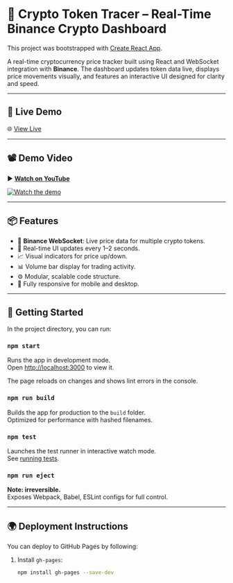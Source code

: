 # 🚀 Crypto Token Tracer – Real-Time Binance Crypto Dashboard

This project was bootstrapped with [Create React App](https://github.com/facebook/create-react-app).

A real-time cryptocurrency price tracker built using React and WebSocket integration with **Binance**. The dashboard updates token data live, displays price movements visually, and features an interactive UI designed for clarity and speed.

---
## 🚀 Live Demo

🌐 [View Live](https://karthick-r-25.github.io/Binance-crypto)

---



## 📽 Demo Video

▶️ **[Watch on YouTube](https://youtu.be/rHvhKzcWWpQ)**

[![Watch the demo](https://img.youtube.com/vi/rHvhKzcWWpQ/hqdefault.jpg)](https://youtu.be/rHvhKzcWWpQ)

---

## 📦 Features

- 📡 **Binance WebSocket**: Live price data for multiple crypto tokens.
- 🔁 Real-time UI updates every 1–2 seconds.
- 📈 Visual indicators for price up/down.
- 📊 Volume bar display for trading activity.
- ⚙️ Modular, scalable code structure.
- 📱 Fully responsive for mobile and desktop.

---

## 🚀 Getting Started

In the project directory, you can run:

### `npm start`

Runs the app in development mode.\
Open [http://localhost:3000](http://localhost:3000) to view it.

The page reloads on changes and shows lint errors in the console.

### `npm run build`

Builds the app for production to the `build` folder.\
Optimized for performance with hashed filenames.

### `npm test`

Launches the test runner in interactive watch mode.\
See [running tests](https://facebook.github.io/create-react-app/docs/running-tests).

### `npm run eject`

**Note: irreversible.**\
Exposes Webpack, Babel, ESLint configs for full control.

---

## 🌍 Deployment Instructions

You can deploy to GitHub Pages by following:

1. Install `gh-pages`:
   ```bash
   npm install gh-pages --save-dev
